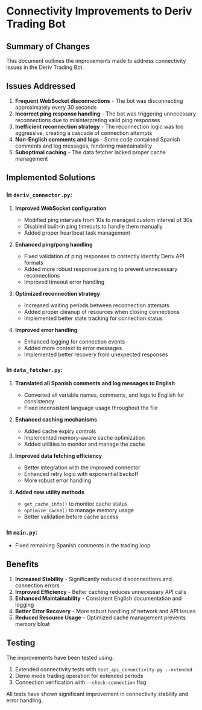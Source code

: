 # Connectivity Improvements to Deriv Trading Bot

## Summary of Changes
This document outlines the improvements made to address connectivity issues in the Deriv Trading Bot.

## Issues Addressed
1. **Frequent WebSocket disconnections** - The bot was disconnecting approximately every 30 seconds
2. **Incorrect ping response handling** - The bot was triggering unnecessary reconnections due to misinterpreting valid ping responses
3. **Inefficient reconnection strategy** - The reconnection logic was too aggressive, creating a cascade of connection attempts
4. **Non-English comments and logs** - Some code contained Spanish comments and log messages, hindering maintainability
5. **Suboptimal caching** - The data fetcher lacked proper cache management

## Implemented Solutions

### In `deriv_connector.py`:
1. **Improved WebSocket configuration**
   - Modified ping intervals from 10s to managed custom interval of 30s
   - Disabled built-in ping timeouts to handle them manually
   - Added proper heartbeat task management

2. **Enhanced ping/pong handling**
   - Fixed validation of ping responses to correctly identify Deriv API formats
   - Added more robust response parsing to prevent unnecessary reconnections
   - Improved timeout error handling

3. **Optimized reconnection strategy**
   - Increased waiting periods between reconnection attempts
   - Added proper cleanup of resources when closing connections
   - Implemented better state tracking for connection status

4. **Improved error handling**
   - Enhanced logging for connection events
   - Added more context to error messages
   - Implemented better recovery from unexpected responses

### In `data_fetcher.py`:
1. **Translated all Spanish comments and log messages to English**
   - Converted all variable names, comments, and logs to English for consistency
   - Fixed inconsistent language usage throughout the file

2. **Enhanced caching mechanisms**
   - Added cache expiry controls
   - Implemented memory-aware cache optimization
   - Added utilities to monitor and manage the cache

3. **Improved data fetching efficiency**
   - Better integration with the improved connector
   - Enhanced retry logic with exponential backoff
   - More robust error handling

4. **Added new utility methods**
   - `get_cache_info()` to monitor cache status
   - `optimize_cache()` to manage memory usage
   - Better validation before cache access

### In `main.py`:
- Fixed remaining Spanish comments in the trading loop

## Benefits
1. **Increased Stability** - Significantly reduced disconnections and connection errors
2. **Improved Efficiency** - Better caching reduces unnecessary API calls
3. **Enhanced Maintainability** - Consistent English documentation and logging
4. **Better Error Recovery** - More robust handling of network and API issues
5. **Reduced Resource Usage** - Optimized cache management prevents memory bloat

## Testing
The improvements have been tested using:
1. Extended connectivity tests with `test_api_connectivity.py --extended`
2. Demo mode trading operation for extended periods
3. Connection verification with `--check-connection` flag

All tests have shown significant improvement in connectivity stability and error handling.
